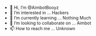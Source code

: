- 👋 Hi, I’m @AimbotBooyz
- 👀 I’m interested in ... Hackers
- 🌱 I’m currently learning ... Nothing Much
- 💞️ I’m looking to collaborate on ... Aimbot
- 📫 How to reach me ... Unknown

<!---
AimbotBooyz/AimbotBooyz is a ✨ special ✨ repository because its `README.md` (this file) appears on your GitHub profile.
You can click the Preview link to take a look at your changes.
--->
